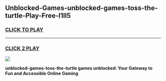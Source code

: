 
## Unblocked-Games-unblocked-games-toss-the-turtle-Play-Free-l1ll5
<h3>
<a href="https://premium76.site?title=unblocked-games-toss-the-turtle&ref=23A">CLICK TO PLAY</a></h3>
<hr>

<h3>
<a href="https://premium76.site?title=unblocked-games-toss-the-turtle&ref=23A">CLICK 2 PLAY</a>
  
</h3>

<a href="https://premium76.site?title=unblocked-games-toss-the-turtle&ref=23A"><img src="https://clearcache.store/games.png"></a>


**unblocked-games-toss-the-turtle games unblocked: Your Gateway to Fun and Accessible Online Gaming**
